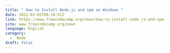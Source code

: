 ```yaml
---
title: " How to Install Node.js and npm on Windows "
date: 2022-03-02T00:18:51Z
link: https://www.freecodecamp.org/news/how-to-install-node-js-and-npm-on-windows-2/?utm_medium=RSS&utm_source=news.12bit.vn
site: www.freecodecamp.org/news
language: English
category:
  -  Node 
draft: false
---
```

